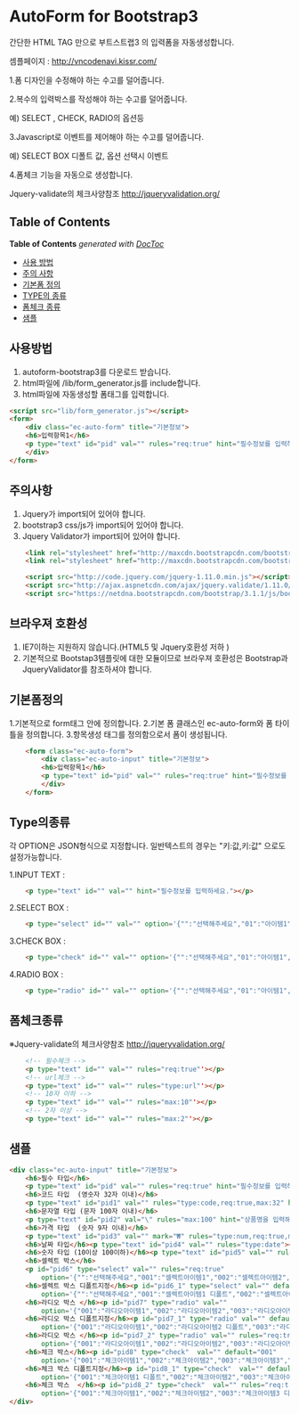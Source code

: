 AutoForm for Bootstrap3
=========================


간단한 HTML TAG 만으로 부트스트랩3 의 입력폼을 자동생성합니다.

셈플페이지 : http://vncodenavi.kissr.com/

 1.폼 디자인을 수정해야 하는 수고를 덜어줍니다.

 2.복수의 입력박스를 작성해야 하는 수고를 덜어줍니다.

   예) SELECT , CHECK, RADIO의 옵션등

 3.Javascript로 이벤트를 제어해야 하는 수고를 덜어줍니다.

   예) SELECT BOX 디폴트 값, 옵션 선택시 이벤트

 4.폼체크 기능을 자동으로 생성합니다.

   Jquery-validate의 체크사양참조 http://jqueryvalidation.org/




## Table of Contents
<!-- START doctoc generated TOC please keep comment here to allow auto update -->
<!-- DON'T EDIT THIS SECTION, INSTEAD RE-RUN doctoc TO UPDATE -->
**Table of Contents**  *generated with [DocToc](http://doctoc.herokuapp.com/)*

- [사용 방법](#사용방법)
- [주의 사항](#주의사항)
- [기본폼 정의](#기본폼정의)
- [TYPE의 종류](#Type의종류)
- [폼체크 종류](#폼체크종류)
- [샘플](#샘플)


<!-- END doctoc generated TOC please keep comment here to allow auto update -->


## 사용방법
  1. autoform-bootstrap3를 다운로드 받습니다.
  2. html파일에 /lib/form_generator.js를 include합니다.
  3. html파일에 자동생성할 폼태그를 입력합니다.
```html
<script src="lib/form_generator.js"></script>
<form>
    <div class="ec-auto-form" title="기본정보">
    <h6>입력항목1</h6>
    <p type="text" id="pid" val="" rules="req:true" hint="필수정보를 입력하세요."></p>
    </div>
</form>
```

## 주의사항
  1. Jquery가 import되어 있어야 합니다.
  2. bootstrap3 css/js가 import되어 있어야 합니다.
  3. Jquery Validator가 import되어 있어야 합니다.

```html
    <link rel="stylesheet" href="http://maxcdn.bootstrapcdn.com/bootstrap/3.2.0/css/bootstrap.min.css">
    <link rel="stylesheet" href="http://maxcdn.bootstrapcdn.com/bootstrap/3.2.0/css/bootstrap-theme.min.css">

    <script src="http://code.jquery.com/jquery-1.11.0.min.js"></script>
    <script src="http://ajax.aspnetcdn.com/ajax/jquery.validate/1.11.0/jquery.validate.min.js"></script>
    <script src="https://netdna.bootstrapcdn.com/bootstrap/3.1.1/js/bootstrap.min.js"></script>
```
## 브라우져 호환성
  1. IE7이하는 지원하지 않습니다.(HTML5 및 Jquery호환성 저하 )
  2. 기본적으로 Bootstap3템플릿에 대한 모듈이므로 브라우져 호환성은 Bootstrap과 JqueryValidator를 참조하셔야 합니다.

## 기본폼정의
  1.기본적으로 form태그 안에 정의합니다.
  2.기본 폼 클래스인 ec-auto-form와 폼 타이틀을 정의합니다.
  3.항목생성 태그를 정의함으로서 폼이 생성됩니다.<p type=""></p>
```html
    <form class="ec-auto-form">
        <div class="ec-auto-input" title="기본정보">
        <h6>입력항목1</h6>
        <p type="text" id="pid" val="" rules="req:true" hint="필수정보를 입력하세요."></p>
        </div>
    </form>
```

## Type의종류
  
  각 OPTION은 JSON형식으로 지정합니다.
  일반텍스트의 경우는 "키:값,키:값" 으로도 설정가능합니다.
  
  1.INPUT TEXT :
```html
    <p type="text" id="" val="" hint="필수정보를 입력하세요."></p>
```

  2.SELECT BOX :
    
```html
    <p type="select" id="" val="" option='{"":"선택해주세요","01":"아이템1","02":"아이템2","03":"아이템3"}'></p>
```

  3.CHECK BOX :
```html
    <p type="check" id="" val="" option='{"":"선택해주세요","01":"아이템1","02":"아이템2","03":"아이템3"}'></p>
```

  4.RADIO BOX :
```html
    <p type="radio" id="" val="" option='{"":"선택해주세요","01":"아이템1","02":"아이템2","03":"아이템3"}'></p>
```

## 폼체크종류

  ※Jquery-validate의 체크사양참조 http://jqueryvalidation.org/
```html
    <!-- 필수체크 -->
    <p type="text" id="" val="" rules="req:true"'></p>
    <!-- url체크 -->
    <p type="text" id="" val="" rules="type:url"'></p>    
    <!-- 10자 이하 -->
    <p type="text" id="" val="" rules="max:10"'></p>
    <!-- 2자 이상 -->
    <p type="text" id="" val="" rules="max:2"'></p>            
```
  
## 샘플
```html
<div class="ec-auto-input" title="기본정보">
    <h6>필수 타입</h6>
    <p type="text" id="pid" val="" rules="req:true" hint="필수정보를 입력하세요."></p>
    <h6>코드 타입  (영숫자 32자 이내)</h6>
    <p type="text" id="pid1" val="" rules="type:code,req:true,max:32" hint="(예) 001-123、apple_01-b"></p>
    <h6>문자열 타입 (문자 100자 이내)</h6>
    <p type="text" id="pid2" val="\" rules="max:100" hint="상품명을 입력해주세요."></p>
    <h6>가격 타입  (숫자 9자 이내)</h6>
    <p type="text" id="pid3" val="" mark="₩" rules="type:num,req:true,max:9" hint=""></p>
    <h6>날짜 타입</h6><p type="text" id="pid4" val="" rules="type:date"></p>
    <h6>숫자 타입 (10이상 100이하)</h6><p type="text" id="pid5" val="" rules="type:dig,min:10,max:100"></p>
    <h6>셀렉트 박스</h6>
    <p id="pid6" type="select" val="" rules="req:true"
        option='{"":"선택해주세요","001":"셀렉트아이템1","002":"셀렉트아이템2","003":"셀렉트아이템3"}'></p>
    <h6>셀렉트 박스 디폴트지정</h6><p id="pid6_1" type="select" val="" default="001"
        option='{"":"선택해주세요","001":"셀렉트아이템1 디폴트","002":"셀렉트아이템2","003":"셀렉트아이템3"}'></p>
    <h6>라디오 박스 </h6><p id="pid7" type="radio" val=""
        option='{"001":"라디오아이템1","002":"라디오아이템2","003":"라디오아이템3","004":"라디오아이템4"}'></p>
    <h6>라디오 박스 디폴트지정</h6><p id="pid7_1" type="radio" val="" default="002"
        option='{"001":"라디오아이템1","002":"라디오아이템2 디폴트","003":"라디오아이템3","004":"라디오아이템4"}'></p>
    <h6>라디오 박스 </h6><p id="pid7_2" type="radio" val="" rules="req:true"
        option='{"001":"라디오아이템1","002":"라디오아이템2","003":"라디오아이템3"}'></p>
    <h6>체크 박스</h6><p id="pid8" type="check"  val="" default="001"
        option='{"001":"체크아이템1","002":"체크아이템2","003":"체크아이템3","004":"체크아이템4"}'></p>
    <h6>체크 박스 디폴트지정</h6><p id="pid8_1" type="check"  val="" default="003,001"
        option='{"001":"체크아이템1 디폴트","002":"체크아이템2","003":"체크아이템3 디폴트","004":"체크아이템4"}'></p>
    <h6>체크 박스  </h6><p id="pid8_2" type="check"  val="" rules="req:true"
        option='{"001":"체크아이템1","002":"체크아이템2","003":"체크아이템3 디폴트"}'></p>
</div>
```

